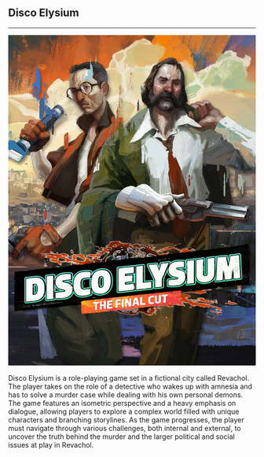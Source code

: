 ## Disco Elysium

---
![DiscoElysyumPoster](img/discoElysium.jpg)

Disco Elysium is a role-playing game set in a fictional city 
called Revachol. The player takes on the role of a detective 
who wakes up with amnesia and has to solve a murder case while 
dealing with his own personal demons. The game features an 
isometric perspective and a heavy emphasis on dialogue, 
allowing players to explore a complex world filled with 
unique characters and branching storylines. As the game
progresses, the player must navigate through various challenges,
both internal and external, to uncover the truth behind the murder
and the larger political and social issues at play in Revachol.